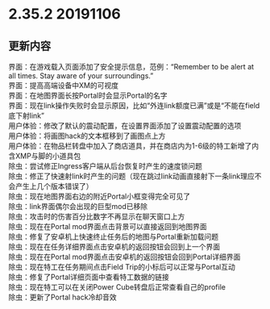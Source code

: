 # 2.35.2 20191106

## 更新内容

界面：在游戏载入页面添加了安全提示信息，范例：“Remember to be alert at all times. Stay aware of your surroundings.”  
界面：提高高端设备中XM的可视度  
界面：在地图界面长按Portal时会显示Portal的名字  
界面：现在link操作失败时会显示原因，比如“外连link额度已满”或是“不能在field底下射link”  
用户体验：修改了默认的震动配置，在设置界面添加了设置震动配置的选项  
用户体验：将画图hack的文本框移到了画图点上方  
用户体验：在物品栏转盘中加入了商店道具，并在商店内为1-6级的特工新增了内含XMP与脚的小道具包  
除虫：尝试修正Ingress客户端从后台恢复时产生的速度锁问题  
除虫：修正了快速射link时产生的问题（现在跳过link动画直接射下一条link理应不会产生上几个版本错误了）  
除虫：现在地图界面右边的附近Portal小框变得完全可见了  
除虫：link界面偶尔会出现的巨型mod已移除  
除虫：攻击时的伤害百分比数字不再显示在聊天窗口上方  
除虫：现在在Portal mod界面点击背景可以直接返回到地图界面  
除虫：修复了安卓机上快速终止任务后的地图与Portal重新加载问题  
除虫：现在在任务详细界面点击安卓机的返回按钮会回到上一个界面  
除虫：现在在Portal mod界面点击安卓机的返回按钮会回到Portal详细界面  
除虫：现在特工在任务期间点击Field Trip的小标后可以正常与Portal互动  
除虫：修复了Portal详细页面中查看特工数据的链接  
除虫：现在特工可以在关闭Power Cube转盘后正常查看自己的profile  
除虫：更新了Portal hack冷却音效  